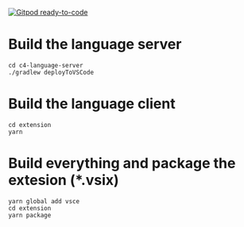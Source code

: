 [![Gitpod ready-to-code](https://img.shields.io/badge/Gitpod-ready--to--code-blue?logo=gitpod)](https://gitpod.io/#https://gitlab.com/systemticks/c4-grammar)

# Build the language server

```
cd c4-language-server
./gradlew deployToVSCode
```

# Build the language client

```
cd extension
yarn
```

# Build everything and package the extesion (*.vsix)

```
yarn global add vsce
cd extension
yarn package
```

